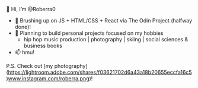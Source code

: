 👋 Hi, I’m @Roberra0
  * 🌱 Brushing up on JS + HTML/CSS + React via The Odin Project (halfway done)!
  * 👀 Planning to build personal projects focused on my hobbies
    * hip hop music production | photography | skiing | social sciences & business books
  * 📫 hmu!

P.S. Check out [my photography] (https://lightroom.adobe.com/shares/f03621702d6a43a18b20655eccfa16c5)www.instagram.com/roberra.png)!

<!---
Roberra0/Roberra0 is a ✨ special ✨ repository because its `README.md` (this file) appears on your GitHub profile.
You can click the Preview link to take a look at your changes.
--->
